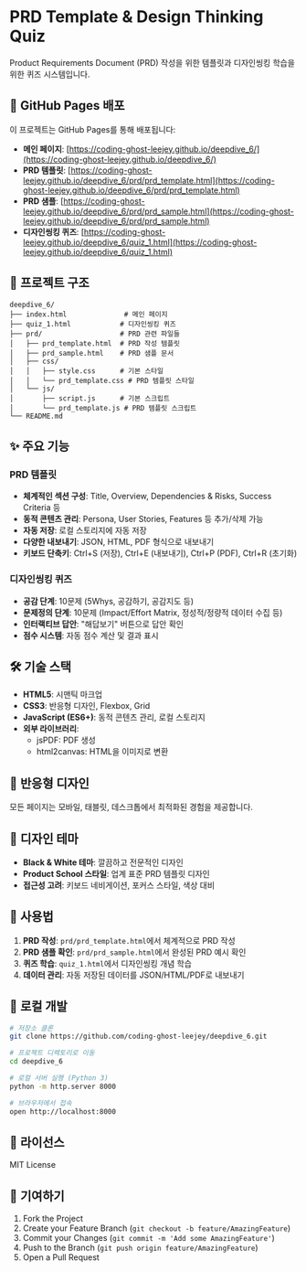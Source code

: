 # PRD Template & Design Thinking Quiz

Product Requirements Document (PRD) 작성을 위한 템플릿과 디자인씽킹 학습을 위한 퀴즈 시스템입니다.

## 🚀 GitHub Pages 배포

이 프로젝트는 GitHub Pages를 통해 배포됩니다:

- **메인 페이지**: [https://coding-ghost-leejey.github.io/deepdive_6/](https://coding-ghost-leejey.github.io/deepdive_6/)
- **PRD 템플릿**: [https://coding-ghost-leejey.github.io/deepdive_6/prd/prd_template.html](https://coding-ghost-leejey.github.io/deepdive_6/prd/prd_template.html)
- **PRD 샘플**: [https://coding-ghost-leejey.github.io/deepdive_6/prd/prd_sample.html](https://coding-ghost-leejey.github.io/deepdive_6/prd/prd_sample.html)
- **디자인씽킹 퀴즈**: [https://coding-ghost-leejey.github.io/deepdive_6/quiz_1.html](https://coding-ghost-leejey.github.io/deepdive_6/quiz_1.html)

## 📁 프로젝트 구조

```
deepdive_6/
├── index.html              # 메인 페이지
├── quiz_1.html            # 디자인씽킹 퀴즈
├── prd/                   # PRD 관련 파일들
│   ├── prd_template.html  # PRD 작성 템플릿
│   ├── prd_sample.html    # PRD 샘플 문서
│   ├── css/
│   │   ├── style.css      # 기본 스타일
│   │   └── prd_template.css # PRD 템플릿 스타일
│   └── js/
│       ├── script.js      # 기본 스크립트
│       └── prd_template.js # PRD 템플릿 스크립트
└── README.md
```

## ✨ 주요 기능

### PRD 템플릿

- **체계적인 섹션 구성**: Title, Overview, Dependencies & Risks, Success Criteria 등
- **동적 콘텐츠 관리**: Persona, User Stories, Features 등 추가/삭제 가능
- **자동 저장**: 로컬 스토리지에 자동 저장
- **다양한 내보내기**: JSON, HTML, PDF 형식으로 내보내기
- **키보드 단축키**: Ctrl+S (저장), Ctrl+E (내보내기), Ctrl+P (PDF), Ctrl+R (초기화)

### 디자인씽킹 퀴즈

- **공감 단계**: 10문제 (5Whys, 공감하기, 공감지도 등)
- **문제정의 단계**: 10문제 (Impact/Effort Matrix, 정성적/정량적 데이터 수집 등)
- **인터랙티브 답안**: "해답보기" 버튼으로 답안 확인
- **점수 시스템**: 자동 점수 계산 및 결과 표시

## 🛠️ 기술 스택

- **HTML5**: 시맨틱 마크업
- **CSS3**: 반응형 디자인, Flexbox, Grid
- **JavaScript (ES6+)**: 동적 콘텐츠 관리, 로컬 스토리지
- **외부 라이브러리**:
  - jsPDF: PDF 생성
  - html2canvas: HTML을 이미지로 변환

## 📱 반응형 디자인

모든 페이지는 모바일, 태블릿, 데스크톱에서 최적화된 경험을 제공합니다.

## 🎨 디자인 테마

- **Black & White 테마**: 깔끔하고 전문적인 디자인
- **Product School 스타일**: 업계 표준 PRD 템플릿 디자인
- **접근성 고려**: 키보드 네비게이션, 포커스 스타일, 색상 대비

## 📝 사용법

1. **PRD 작성**: `prd/prd_template.html`에서 체계적으로 PRD 작성
2. **PRD 샘플 확인**: `prd/prd_sample.html`에서 완성된 PRD 예시 확인
3. **퀴즈 학습**: `quiz_1.html`에서 디자인씽킹 개념 학습
4. **데이터 관리**: 자동 저장된 데이터를 JSON/HTML/PDF로 내보내기

## 🔧 로컬 개발

```bash
# 저장소 클론
git clone https://github.com/coding-ghost-leejey/deepdive_6.git

# 프로젝트 디렉토리로 이동
cd deepdive_6

# 로컬 서버 실행 (Python 3)
python -m http.server 8000

# 브라우저에서 접속
open http://localhost:8000
```

## 📄 라이선스

MIT License

## 🤝 기여하기

1. Fork the Project
2. Create your Feature Branch (`git checkout -b feature/AmazingFeature`)
3. Commit your Changes (`git commit -m 'Add some AmazingFeature'`)
4. Push to the Branch (`git push origin feature/AmazingFeature`)
5. Open a Pull Request
